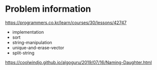 # Problem information

<https://programmers.co.kr/learn/courses/30/lessons/42747>

- implementation
- sort
- string-manipulation
- unique-and-erase-vector
- split-string

<https://coolwindjo.github.io/algoguru/2019/07/16/Naming-Daughter.html>
